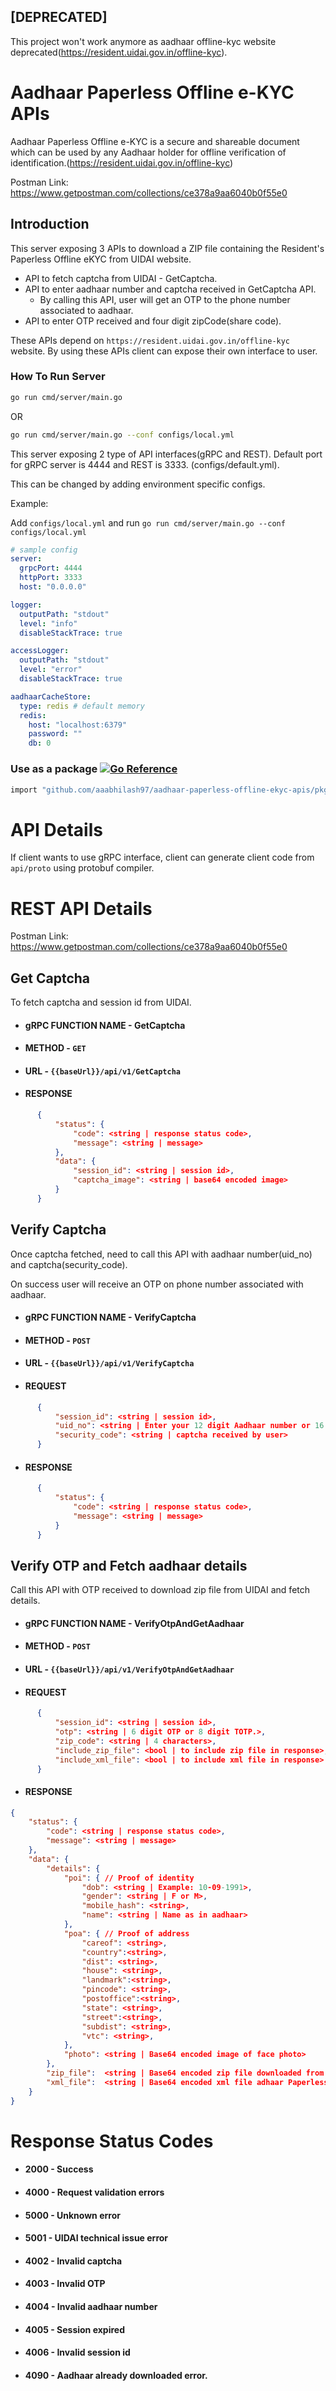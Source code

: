 

## [DEPRECATED]
This project won't work anymore as aadhaar offline-kyc website deprecated(https://resident.uidai.gov.in/offline-kyc).


# Aadhaar Paperless Offline e-KYC APIs

Aadhaar Paperless Offline e-KYC is a secure and shareable document which can be used by any Aadhaar holder for offline verification of identification.(https://resident.uidai.gov.in/offline-kyc)

Postman Link: https://www.getpostman.com/collections/ce378a9aa6040b0f55e0

## Introduction

This server exposing 3 APIs to download a ZIP file containing the Resident's Paperless Offline eKYC from UIDAI website.

- API to fetch captcha from UIDAI - GetCaptcha.
- API to enter aadhaar number and captcha received in GetCaptcha API.
  - By calling this API, user will get an OTP to the phone number associated to aadhaar.
- API to enter OTP received and four digit zipCode(share code).

These APIs depend on `https://resident.uidai.gov.in/offline-kyc` website.
By using these APIs client can expose their own interface to user.

### How To Run Server

```sh
go run cmd/server/main.go
```

OR 

```sh
go run cmd/server/main.go --conf configs/local.yml 
```

This server exposing 2 type of API interfaces(gRPC and REST).
Default port for gRPC server is 4444 and REST is 3333. (configs/default.yml).

This can be changed by adding environment specific configs.

Example:

Add `configs/local.yml` and run `go run cmd/server/main.go --conf configs/local.yml`

```yml
# sample config
server:
  grpcPort: 4444
  httpPort: 3333
  host: "0.0.0.0"

logger:
  outputPath: "stdout"
  level: "info"
  disableStackTrace: true

accessLogger:
  outputPath: "stdout"
  level: "error"
  disableStackTrace: true

aadhaarCacheStore:
  type: redis # default memory
  redis:
    host: "localhost:6379"
    password: ""
    db: 0


```

### Use as a package [![Go Reference](https://pkg.go.dev/badge/github.com/aaabhilash97/aadhaar-paperless-offline-ekyc-apis/pkg/aadhaarapi.svg)](https://pkg.go.dev/github.com/aaabhilash97/aadhaar-paperless-offline-ekyc-apis/pkg/aadhaarapi)

```sh
import "github.com/aaabhilash97/aadhaar-paperless-offline-ekyc-apis/pkg/aadhaarapi"
```

# API Details

If client wants to use gRPC interface, client can generate client code from `api/proto` using protobuf compiler.

# REST API Details

Postman Link: https://www.getpostman.com/collections/ce378a9aa6040b0f55e0

## Get Captcha

To fetch captcha and session id from UIDAI.

* #### **gRPC FUNCTION NAME** - GetCaptcha
* #### **METHOD** - `GET`
* #### **URL** - `{{baseUrl}}/api/v1/GetCaptcha`
* #### **RESPONSE**
```json
      {
          "status": {
              "code": <string | response status code>,
              "message": <string | message>
          },
          "data": {
              "session_id": <string | session id>,
              "captcha_image": <string | base64 encoded image>
          }
      }
```

## Verify Captcha

Once captcha fetched, need to call this API with aadhaar number(uid_no) and captcha(security_code).

On success user will receive an OTP on phone number associated with aadhaar.

* #### **gRPC FUNCTION NAME** - VerifyCaptcha
* #### **METHOD** - `POST`
* #### **URL** - `{{baseUrl}}/api/v1/VerifyCaptcha`
* #### **REQUEST**
```json
      {
          "session_id": <string | session id>,
          "uid_no": <string | Enter your 12 digit Aadhaar number or 16 digit Virtual ID to begin.>,
          "security_code": <string | captcha received by user>
      }
```

* #### **RESPONSE**
```json
      {
          "status": {
              "code": <string | response status code>,
              "message": <string | message>
          }
      }
```

## Verify OTP and Fetch aadhaar details

Call this API with OTP received to download zip file from UIDAI and fetch details.

* #### **gRPC FUNCTION NAME** - VerifyOtpAndGetAadhaar
* #### **METHOD** - `POST`
* #### **URL** - `{{baseUrl}}/api/v1/VerifyOtpAndGetAadhaar`
* #### **REQUEST**
```json
      {
          "session_id": <string | session id>,
          "otp": <string | 6 digit OTP or 8 digit TOTP.>,
          "zip_code": <string | 4 characters>,
          "include_zip_file": <bool | to include zip file in response>,
          "include_xml_file": <bool | to include xml file in response>
      }
```

* #### **RESPONSE**
```json
{
    "status": {
        "code": <string | response status code>,
        "message": <string | message>
    },
    "data": {
        "details": {
            "poi": { // Proof of identity
                "dob": <string | Example: 10-09-1991>,
                "gender": <string | F or M>,
                "mobile_hash": <string>,
                "name": <string | Name as in aadhaar>
            },
            "poa": { // Proof of address
                "careof": <string>,
                "country":<string>,
                "dist": <string>,
                "house": <string>,
                "landmark":<string>,
                "pincode": <string>,
                "postoffice":<string>,
                "state": <string>,
                "street":<string>,
                "subdist": <string>,
                "vtc": <string>,
            },
            "photo": <string | Base64 encoded image of face photo>
        },
        "zip_file":  <string | Base64 encoded zip file downloaded from uidai>,
        "xml_file":  <string | Base64 encoded xml file adhaar Paperless Offline e-KYC>
    }
}
```

# Response Status Codes
* #### **2000** - Success
* #### **4000** - Request validation errors
* #### **5000** - Unknown error
* #### **5001** - UIDAI technical issue error
* #### **4002** - Invalid captcha
* #### **4003** - Invalid OTP
* #### **4004** - Invalid aadhaar number
* #### **4005** - Session expired
* #### **4006** - Invalid session id
* #### **4090** - Aadhaar already downloaded error.

